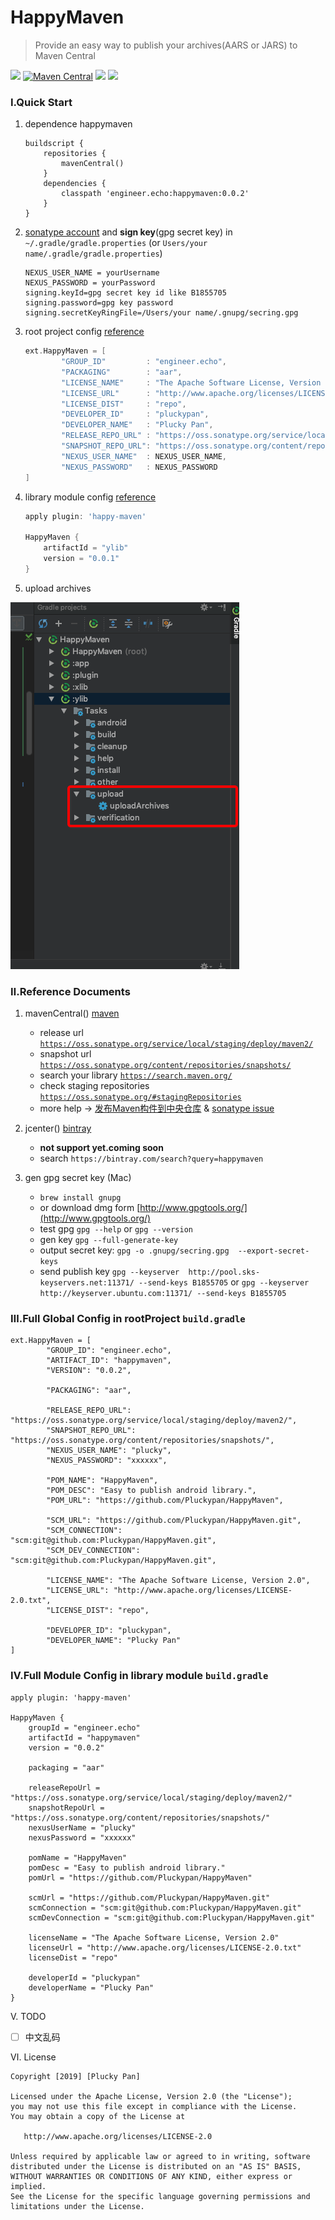 # HappyMaven
> Provide an easy way to publish your archives(AARS or JARS) to Maven Central

![](https://img.shields.io/github/license/Pluckypan/HappyMaven.svg?style=plastic)
[![Maven Central](https://img.shields.io/maven-central/v/engineer.echo/happymaven.svg?label=Maven%20Central)](https://search.maven.org/search?q=g:%22engineer.echo%22%20AND%20a:%22happymaven%22)
![](https://img.shields.io/github/last-commit/pluckypan/happymaven.svg)
![](https://img.shields.io/badge/author-plucky-green.svg)

### Ⅰ.Quick Start

1. dependence happymaven

    ```
    buildscript {
        repositories {
            mavenCentral()
        }
        dependencies {
            classpath 'engineer.echo:happymaven:0.0.2'
        }
    }
    ```

2. [sonatype account](https://issues.sonatype.org) and **sign key**(gpg secret key)  in `~/.gradle/gradle.properties` (or `Users/your name/.gradle/gradle.properties`)

    ```
    NEXUS_USER_NAME = yourUsername
    NEXUS_PASSWORD = yourPassword
    signing.keyId=gpg secret key id like B1855705
    signing.password=gpg key password
    signing.secretKeyRingFile=/Users/your name/.gnupg/secring.gpg
    ```

3. root project config  [reference](https://github.com/Pluckypan/HappyMaven/blob/master/build.gradle)

    ```groovy
    ext.HappyMaven = [
            "GROUP_ID"         : "engineer.echo",
            "PACKAGING"        : "aar",
            "LICENSE_NAME"     : "The Apache Software License, Version 2.0",
            "LICENSE_URL"      : "http://www.apache.org/licenses/LICENSE-2.0.txt",
            "LICENSE_DIST"     : "repo",
            "DEVELOPER_ID"     : "pluckypan",
            "DEVELOPER_NAME"   : "Plucky Pan",
            "RELEASE_REPO_URL" : "https://oss.sonatype.org/service/local/staging/deploy/maven2/",
            "SNAPSHOT_REPO_URL": "https://oss.sonatype.org/content/repositories/snapshots/",
            "NEXUS_USER_NAME"  : NEXUS_USER_NAME,
            "NEXUS_PASSWORD"   : NEXUS_PASSWORD
    ]
    ```  

4. library module config [reference](https://github.com/Pluckypan/HappyMaven/blob/master/ylib/build.gradle)

    ```groovy
    apply plugin: 'happy-maven'
    
    HappyMaven {
        artifactId = "ylib"
        version = "0.0.1"
    }
    ```

5. upload archives

 ![upload archives](image/upload_archives.png)

### Ⅱ.Reference Documents
1. mavenCentral()  [maven](https://issues.sonatype.org)
    - release url [`https://oss.sonatype.org/service/local/staging/deploy/maven2/`](https://oss.sonatype.org/service/local/staging/deploy/maven2/)
    - snapshot url [`https://oss.sonatype.org/content/repositories/snapshots/`](https://oss.sonatype.org/content/repositories/snapshots/)
    - search your library [`https://search.maven.org/`](https://search.maven.org/)
    - check staging repositories [`https://oss.sonatype.org/#stagingRepositories`](https://oss.sonatype.org/#stagingRepositories) 
    - more help -> [发布Maven构件到中央仓库](https://my.oschina.net/songxinqiang/blog/313226) &  [sonatype issue](http://www.echo.engineer/c/sonatype.html)
    
2. jcenter()  [bintray](https://bintray.com/)
    - **not support yet.coming soon**
    - search `https://bintray.com/search?query=happymaven`
    
3. gen gpg secret key (Mac)
    - `brew install gnupg `
    - or download dmg form [http://www.gpgtools.org/](http://www.gpgtools.org/)
    - test gpg `gpg --help` or `gpg --version`
    - gen key `gpg --full-generate-key`
    - output secret key: `gpg -o .gnupg/secring.gpg  --export-secret-keys`
    - send publish key `gpg --keyserver  http://pool.sks-keyservers.net:11371/ --send-keys B1855705`
      or `gpg --keyserver http://keyserver.ubuntu.com:11371/ --send-keys B1855705`


### Ⅲ.Full Global Config in rootProject `build.gradle`

```
ext.HappyMaven = [
        "GROUP_ID": "engineer.echo",
        "ARTIFACT_ID": "happymaven",
        "VERSION": "0.0.2",

        "PACKAGING": "aar",

        "RELEASE_REPO_URL": "https://oss.sonatype.org/service/local/staging/deploy/maven2/",
        "SNAPSHOT_REPO_URL": "https://oss.sonatype.org/content/repositories/snapshots/",
        "NEXUS_USER_NAME": "plucky",
        "NEXUS_PASSWORD": "xxxxxx",

        "POM_NAME": "HappyMaven",
        "POM_DESC": "Easy to publish android library.",
        "POM_URL": "https://github.com/Pluckypan/HappyMaven",

        "SCM_URL": "https://github.com/Pluckypan/HappyMaven.git",
        "SCM_CONNECTION": "scm:git@github.com:Pluckypan/HappyMaven.git",
        "SCM_DEV_CONNECTION": "scm:git@github.com:Pluckypan/HappyMaven.git",

        "LICENSE_NAME": "The Apache Software License, Version 2.0",
        "LICENSE_URL": "http://www.apache.org/licenses/LICENSE-2.0.txt",
        "LICENSE_DIST": "repo",

        "DEVELOPER_ID": "pluckypan",
        "DEVELOPER_NAME": "Plucky Pan"
]
```

### Ⅳ.Full Module Config in library module `build.gradle`

```
apply plugin: 'happy-maven'

HappyMaven {
    groupId = "engineer.echo"
    artifactId = "happymaven"
    version = "0.0.2"

    packaging = "aar"
    
    releaseRepoUrl = "https://oss.sonatype.org/service/local/staging/deploy/maven2/"
    snapshotRepoUrl = "https://oss.sonatype.org/content/repositories/snapshots/"
    nexusUserName = "plucky"
    nexusPassword = "xxxxxx"

    pomName = "HappyMaven"
    pomDesc = "Easy to publish android library."
    pomUrl = "https://github.com/Pluckypan/HappyMaven"

    scmUrl = "https://github.com/Pluckypan/HappyMaven.git"
    scmConnection = "scm:git@github.com:Pluckypan/HappyMaven.git"
    scmDevConnection = "scm:git@github.com:Pluckypan/HappyMaven.git"

    licenseName = "The Apache Software License, Version 2.0"
    licenseUrl = "http://www.apache.org/licenses/LICENSE-2.0.txt"
    licenseDist = "repo"

    developerId = "pluckypan"
    developerName = "Plucky Pan"
}
```

V. TODO
- [ ] 中文乱码

Ⅵ. License

```
Copyright [2019] [Plucky Pan]

Licensed under the Apache License, Version 2.0 (the "License");
you may not use this file except in compliance with the License.
You may obtain a copy of the License at

   http://www.apache.org/licenses/LICENSE-2.0

Unless required by applicable law or agreed to in writing, software
distributed under the License is distributed on an "AS IS" BASIS,
WITHOUT WARRANTIES OR CONDITIONS OF ANY KIND, either express or implied.
See the License for the specific language governing permissions and
limitations under the License.
```